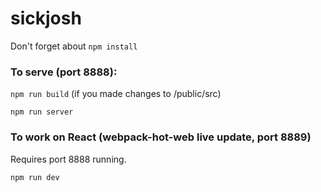 # sickjosh

Don't forget about ```npm install```

### To serve (port 8888):

```npm run build``` (if you made changes to /public/src)

```npm run server```


### To work on React (webpack-hot-web live update, port 8889) 

Requires port 8888 running.

```npm run dev``` 
